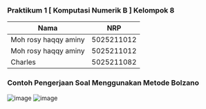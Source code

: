 ### Praktikum 1 [ Komputasi Numerik B ] Kelompok 8
| Nama                      | NRP           |
|---------------------------|---------------|
|Moh rosy haqqy aminy       |5025211012     |
|Moh rosy haqqy aminy       |5025211012     |
|Charles                    |5025211082     |



### Contoh Pengerjaan Soal Menggunakan Metode Bolzano
![image](https://user-images.githubusercontent.com/115076652/197742015-f792f57e-ee26-4ef7-b701-2fec43a97f88.png)
![image](https://user-images.githubusercontent.com/115076652/197742182-5ae395dd-c3f4-4ca0-829d-fc5bb0c006a9.png)

